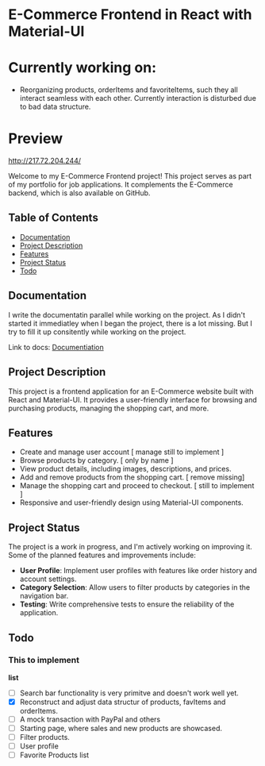 # E-Commerce Frontend in React with Material-UI

# Currently working on:
- Reorganizing products, orderItems and favoriteItems, such they all interact seamless  with each other. Currently interaction is disturbed due to bad data structure.

# Preview
http://217.72.204.244/

Welcome to my E-Commerce Frontend project! This project serves as part of my portfolio for job applications. It complements the E-Commerce backend, which is also available on GitHub.

## Table of Contents
- [Documentation](#documentation)
- [Project Description](#project-description)
- [Features](#features)
- [Project Status](#project-status)
- [Todo](#todo)

## Documentation

I write the documentatin parallel while working on the project. As I didn't started it immediatley when I began the project, there is a lot missing. But I try to fill it up consitently while working on the project.


Link to docs: [Documentiation](https://github.com/Leonid10011/ecommerce-frontend/blob/main/docs.md) 

## Project Description

This project is a frontend application for an E-Commerce website built with React and Material-UI. It provides a user-friendly interface for browsing and purchasing products, managing the shopping cart, and more.

## Features
- Create and manage user account [ manage still to implement ]
- Browse products by category. [ only by name ]
- View product details, including images, descriptions, and prices.
- Add and remove products from the shopping cart. [ remove missing]
- Manage the shopping cart and proceed to checkout. [ still to implement ]
- Responsive and user-friendly design using Material-UI components.

## Project Status

The project is a work in progress, and I'm actively working on improving it. Some of the planned features and improvements include:

- **User Profile**: Implement user profiles with features like order history and account settings.
- **Category Selection**: Allow users to filter products by categories in the navigation bar.
- **Testing**: Write comprehensive tests to ensure the reliability of the application.

## Todo
### This to implement
**list**

- [ ] Search bar functionality is very primitve and doesn't work well yet.
- [x] Reconstruct and adjust data structur of products, favItems and orderItems.
- [ ] A mock transaction with PayPal and others
- [ ] Starting page, where sales and new products are showcased.
- [ ] Filter products.
- [ ] User profile
- [ ] Favorite Products list
